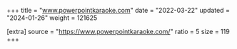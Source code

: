+++
title = "www.powerpointkaraoke.com"
date = "2022-03-22"
updated = "2024-01-26"
weight = 121625

[extra]
source = "https://www.powerpointkaraoke.com/"
ratio = 5
size = 119
+++
